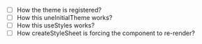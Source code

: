 - [ ] How the theme is registered?
- [ ] How this uneInitialTheme works?
- [ ] How this useStyles works?
- [ ] How createStyleSheet is forcing the component to re-render?
